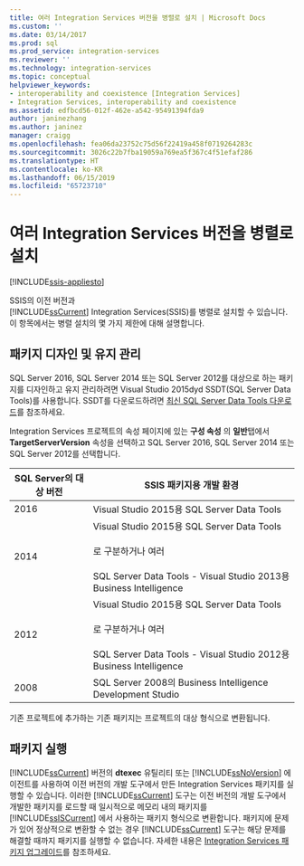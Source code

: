 ```yaml
---
title: 여러 Integration Services 버전을 병렬로 설치 | Microsoft Docs
ms.custom: ''
ms.date: 03/14/2017
ms.prod: sql
ms.prod_service: integration-services
ms.reviewer: ''
ms.technology: integration-services
ms.topic: conceptual
helpviewer_keywords:
- interoperability and coexistence [Integration Services]
- Integration Services, interoperability and coexistence
ms.assetid: edfbcd56-012f-462e-a542-95491394fda9
author: janinezhang
ms.author: janinez
manager: craigg
ms.openlocfilehash: fea06da23752c75d56f22419a458f0719264283c
ms.sourcegitcommit: 3026c22b7fba19059a769ea5f367c4f51efaf286
ms.translationtype: HT
ms.contentlocale: ko-KR
ms.lasthandoff: 06/15/2019
ms.locfileid: "65723710"
---
```

# <a name="installing-integration-services-versions-side-by-side"></a>여러 Integration Services 버전을 병렬로 설치

[!INCLUDE[ssis-appliesto](../../includes/ssis-appliesto-ssvrpluslinux-asdb-asdw-xxx.md)]


  SSIS의 이전 버전과   
      [!INCLUDE[ssCurrent](../../includes/sscurrent-md.md)] Integration Services(SSIS)를 병렬로 설치할 수 있습니다. 이 항목에서는 병렬 설치의 몇 가지 제한에 대해 설명합니다.  
  
## <a name="designing-and-maintaining-packages"></a>패키지 디자인 및 유지 관리  
 SQL Server 2016, SQL Server 2014 또는 SQL Server 2012를 대상으로 하는 패키지를 디자인하고 유지 관리하려면 Visual Studio 2015dyd SSDT(SQL Server Data Tools)를 사용합니다. SSDT를 다운로드하려면 [최신 SQL Server Data Tools 다운로드](../../ssdt/download-sql-server-data-tools-ssdt.md)를 참조하세요.  
  
 Integration Services 프로젝트의 속성 페이지에 있는 **구성 속성** 의 **일반**탭에서 **TargetServerVersion** 속성을 선택하고 SQL Server 2016, SQL Server 2014 또는 SQL Server 2012를 선택합니다.  
  
|SQL Server의 대상 버전|SSIS 패키지용 개발 환경|  
|----------------------------------|-----------------------------------------------|  
|2016|Visual Studio 2015용 SQL Server Data Tools|  
|2014|Visual Studio 2015용 SQL Server Data Tools<br /><br /> 로 구분하거나 여러<br /><br /> SQL Server Data Tools - Visual Studio 2013용 Business Intelligence|  
|2012|Visual Studio 2015용 SQL Server Data Tools<br /><br /> 로 구분하거나 여러<br /><br /> SQL Server Data Tools - Visual Studio 2012용 Business Intelligence|  
|2008|SQL Server 2008의 Business Intelligence Development Studio|  
  
 기존 프로젝트에 추가하는 기존 패키지는 프로젝트의 대상 형식으로 변환됩니다.  
  
## <a name="running-packages"></a>패키지 실행  
 [!INCLUDE[ssCurrent](../../includes/sscurrent-md.md)] 버전의 **dtexec** 유틸리티 또는 [!INCLUDE[ssNoVersion](../../includes/ssnoversion-md.md)] 에이전트를 사용하여 이전 버전의 개발 도구에서 만든 Integration Services 패키지를 실행할 수 있습니다. 이러한 [!INCLUDE[ssCurrent](../../includes/sscurrent-md.md)] 도구는 이전 버전의 개발 도구에서 개발한 패키지를 로드할 때 일시적으로 메모리 내의 패키지를 [!INCLUDE[ssISCurrent](../../includes/ssiscurrent-md.md)] 에서 사용하는 패키지 형식으로 변환합니다. 패키지에 문제가 있어 정상적으로 변환할 수 없는 경우 [!INCLUDE[ssCurrent](../../includes/sscurrent-md.md)] 도구는 해당 문제를 해결할 때까지 패키지를 실행할 수 없습니다. 자세한 내용은 [Integration Services 패키지 업그레이드](../../integration-services/install-windows/upgrade-integration-services-packages.md)를 참조하세요.  
  
  
